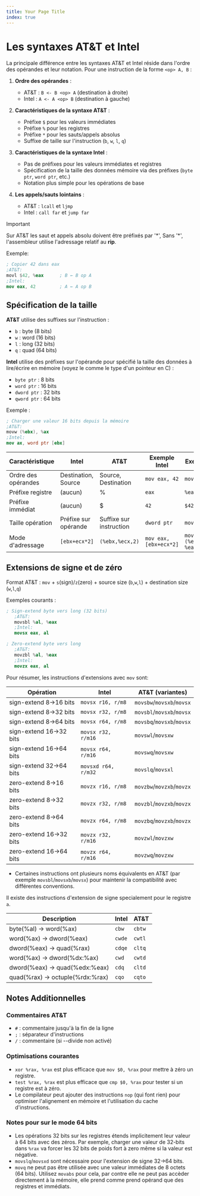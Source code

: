 ```yaml
---
title: Your Page Title 
index: true
---
```


# Les syntaxes AT&T et Intel

La principale différence entre les syntaxes AT&T et Intel réside dans l'ordre des opérandes et leur notation. Pour une instruction de la forme `<op> A, B` :

1. **Ordre des opérandes** :
   - AT&T : `B <- B <op> A` (destination à droite)
   - Intel : `A <- A <op> B` (destination à gauche)

2. **Caractéristiques de la syntaxe AT&T** :
   - Préfixe `$` pour les valeurs immédiates
   - Préfixe `%` pour les registres
   - Préfixe `*` pour les sauts/appels absolus
   - Suffixe de taille sur l'instruction (`b`, `w`, `l`, `q`)

3. **Caractéristiques de la syntaxe Intel** :
   - Pas de préfixes pour les valeurs immédiates et registres
   - Spécification de la taille des données mémoire via des préfixes (`byte ptr`, `word ptr`, etc.)
   - Notation plus simple pour les opérations de base
4. **Les appels/sauts lointains** :
   - AT&T : `lcall` et `ljmp`
   - Intel : `call far` et `jump far`
> [!important]
> Sur AT&T les saut et appels absolu doivent être préfixés par '\*', Sans '\*', l'assembleur utilise l'adressage relatif au **rip**.

Exemple:
```nasm
; Copier 42 dans eax
;AT&T:
movl $42, %eax      ; B ← B op A
;Intel:
mov eax, 42         ; A ← A op B
```

## Spécification de la taille

**AT&T** utilise des suffixes sur l'instruction :
- `b` : byte (8 bits)
- `w` : word (16 bits)
- `l` : long (32 bits)
- `q` : quad (64 bits)


**Intel** utilise des préfixes sur l'opérande pour spécifié la taille des données à lire/écrire en mémoire (voyez le comme le type d'un pointeur en C) :
- `byte ptr` : 8 bits
- `word ptr` : 16 bits
- `dword ptr` : 32 bits
- `qword ptr` : 64 bits


Exemple :
```nasm
; Charger une valeur 16 bits depuis la mémoire
;AT&T:
movw (%ebx), %ax
;Intel:
mov ax, word ptr [ebx]
```


| Caractéristique     | Intel                | AT&T                    | Exemple Intel          | Exemple AT&T               |
| ------------------- | -------------------- | ----------------------- | ---------------------- | -------------------------- |
| Ordre des opérandes | Destination, Source  | Source, Destination     | `mov eax, 42`          | `movl $42, %eax`           |
| Préfixe registre    | (aucun)              | %                       | `eax`                  | `%eax`                     |
| Préfixe immédiat    | (aucun)              | $                       | `42`                   | `$42`                      |
| Taille opération    | Préfixe sur opérande | Suffixe sur instruction | `dword ptr`            | `movl`                     |
| Mode d'adressage    | `[ebx+ecx*2]`        | `(%ebx,%ecx,2)`         | `mov eax, [ebx+ecx*2]` | `movl (%ebx,%ecx,2), %eax` |

## Extensions de signe et de zéro

Format AT&T : `mov` + `s`(sign)/`z`(zero) + source size (`b`,`w`,`l`) + destination size (`w`,`l`,`q`)

Exemples courants :
```nasm
; Sign-extend byte vers long (32 bits)
   ;AT&T:
   movsbl %al, %eax
   ;Intel:
   movsx eax, al

; Zero-extend byte vers long
   ;AT&T: 
   movzbl %al, %eax
   ;Intel:
   movzx eax, al
```

Pour résumer, les instructions d'extensions avec `mov` sont:

| Opération              | Intel               | AT&T (variantes)          |
| ---------------------- | ------------------- | ------------------------- |
| sign-extend 8→16 bits  | `movsx r16, r/m8`   | `movsbw`/`movsxb`/`movsx` |
| sign-extend 8→32 bits  | `movsx r32, r/m8`   | `movsbl`/`movsxb`/`movsx` |
| sign-extend 8→64 bits  | `movsx r64, r/m8`   | `movsbq`/`movsxb`/`movsx` |
| sign-extend 16→32 bits | `movsx r32, r/m16`  | `movswl`/`movsxw`         |
| sign-extend 16→64 bits | `movsx r64, r/m16`  | `movswq`/`movsxw`         |
| sign-extend 32→64 bits | `movsxd r64, r/m32` | `movslq`/`movsxl`         |
| zero-extend 8→16 bits  | `movzx r16, r/m8`   | `movzbw`/`movzxb`/`movzx` |
| zero-extend 8→32 bits  | `movzx r32, r/m8`   | `movzbl`/`movzxb`/`movzx` |
| zero-extend 8→64 bits  | `movzx r64, r/m8`   | `movzbq`/`movzxb`/`movzx` |
| zero-extend 16→32 bits | `movzx r32, r/m16`  | `movzwl`/`movzxw`         |
| zero-extend 16→64 bits | `movzx r64, r/m16`  | `movzwq`/`movzxw`         |

- Certaines instructions ont plusieurs noms équivalents en AT&T (par exemple `movsbl`/`movsxb`/`movsx`) pour maintenir la compatibilité avec différentes conventions.

Il existe des instructions d'extension de signe specialement pour le registre `a`.

| Description                     | Intel  | AT&T   |
| ------------------------------- | ------ | ------ |
| byte(%al) → word(%ax)           | `cbw`  | `cbtw` |
| word(%ax) → dword(%eax)         | `cwde` | `cwtl` |
| dword(%eax) → quad(%rax)        | `cdqe` | `cltq` |
| word(%ax) → dword(%dx:%ax)      | `cwd`  | `cwtd` |
| dword(%eax) → quad(%edx:%eax)   | `cdq`  | `cltd` |
| quad(%rax) → octuple(%rdx:%rax) | `cqo`  | `cqto` |

## Notes Additionnelles

### Commentaires AT&T
- `#` : commentaire jusqu'à la fin de la ligne
- `;` : séparateur d'instructions
- `/` : commentaire (si --divide non activé)

### Optimisations courantes
- `xor %rax, %rax` est plus efficace que `mov $0, %rax` pour mettre à zéro un registre.
- `test %rax, %rax` est plus efficace que `cmp $0, %rax` pour tester si un registre est à zéro.
- Le compilateur peut ajouter des instructions `nop` (qui font rien) pour optimiser l'alignement en mémoire et l'utilisation du cache d'instructions.

### Notes pour sur le mode 64 bits
- Les opérations 32 bits sur les registres étends implicitement leur valeur à 64 bits avec des zéros. Par exemple, charger une valeur de 32-bits dans `%rax` va forcer les 32 bits de poids fort à zero même si la valeur est négative.
- `movslq`/`movsxd` sont nécessaire pour l'extension de signe 32→64 bits.
- `movq` ne peut pas être utilisée avec une valeur immédiates de 8 octets (64 bits). Utilisez `movabs` pour cela, par contre elle ne peut pas accèder directement à la mémoire, elle prend comme prend opérand que des registres et immédiats.